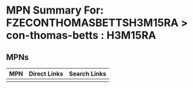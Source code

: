 



# MPN Summary For: FZECONTHOMASBETTSH3M15RA > con-thomas-betts : H3M15RA

## MPNs
  

|MPN|Direct Links|Search Links|
| :--- | :--- | :--- |
||||
